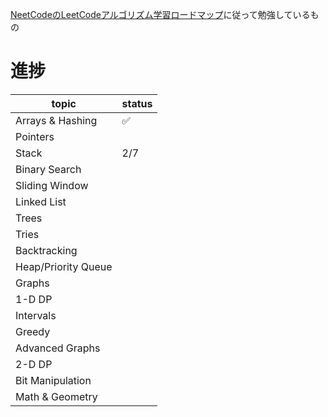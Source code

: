 [NeetCodeのLeetCodeアルゴリズム学習ロードマップ](https://neetcode.io/roadmap)に従って勉強しているもの

# 進捗

|topic|status|
|-----|------|
|Arrays & Hashing|✅|
|Pointers||
|Stack|2/7|
|Binary Search||
|Sliding Window||
|Linked List||
|Trees||
|Tries||
|Backtracking||
|Heap/Priority Queue||
|Graphs||
|1-D DP||
|Intervals||
|Greedy||
|Advanced Graphs||
|2-D DP||
|Bit Manipulation||
|Math & Geometry||
